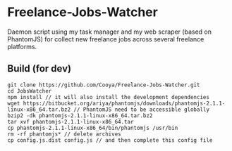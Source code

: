 # Freelance-Jobs-Watcher

Daemon script using my task manager and my web scraper (based on PhantomJS) for collect new freelance jobs across several freelance platforms.

## Build (for dev)
```
git clone https://github.com/Cooya/Freelance-Jobs-Watcher.git
cd JobsWatcher
npm install // it will also install the development dependencies
wget https://bitbucket.org/ariya/phantomjs/downloads/phantomjs-2.1.1-linux-x86_64.tar.bz2 // PhantomJS need to be accessible globally
bzip2 -dk phantomjs-2.1.1-linux-x86_64.tar.bz2
tar xvf phantomjs-2.1.1-linux-x86_64.tar
cp phantomjs-2.1.1-linux-x86_64/bin/phantomjs /usr/bin
rm -rf phantomjs* // delete archives
cp config.js.dist config.js // and then complete this config file
```
